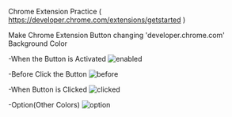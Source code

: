 Chrome Extension Practice ( https://developer.chrome.com/extensions/getstarted )

Make Chrome Extension Button changing 'developer.chrome.com' Background Color

-When the Button is Activated
![enabled](https://user-images.githubusercontent.com/21987690/90772142-34fa2c00-e32f-11ea-9fc0-a4b1efcf5c0e.JPG)

-Before Click the Button
![before](https://user-images.githubusercontent.com/21987690/90772155-39bee000-e32f-11ea-8fec-b7e14a2fd574.JPG)

-When Button is Clicked
![clicked](https://user-images.githubusercontent.com/21987690/90772171-3deafd80-e32f-11ea-9353-c9f1b834a1c6.JPG)

-Option(Other Colors)
![option](https://user-images.githubusercontent.com/21987690/90772181-42171b00-e32f-11ea-995e-addae2b391d5.JPG)
